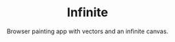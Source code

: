 ---
layout: default
title: Infinite
subtitle: Browser painting app with vectors and an infinite canvas.
type: code
---